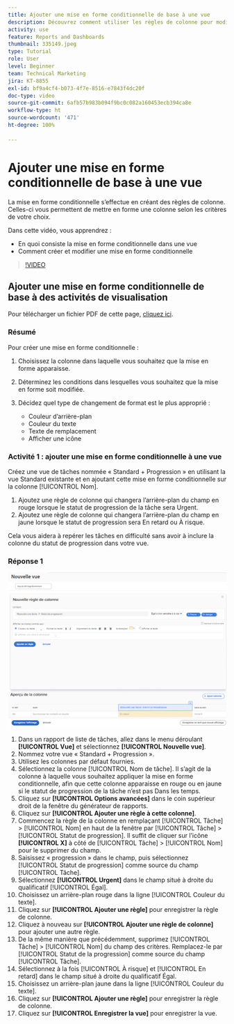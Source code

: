 ```yaml
---
title: Ajouter une mise en forme conditionnelle de base à une vue
description: Découvrez comment utiliser les règles de colonne pour modifier la couleur du texte, la mise en forme et les couleurs d’arrière-plan dans un rapport ou une vue, en fonction des critères que vous avez définis.
activity: use
feature: Reports and Dashboards
thumbnail: 335149.jpeg
type: Tutorial
role: User
level: Beginner
team: Technical Marketing
jira: KT-8855
exl-id: bf9a4cf4-b073-4f7e-8516-e7843f4dc20f
doc-type: video
source-git-commit: 6afb57b983b094f9bc0c082a160453ecb394ca8e
workflow-type: ht
source-wordcount: '471'
ht-degree: 100%

---
```


# Ajouter une mise en forme conditionnelle de base à une vue

La mise en forme conditionnelle s’effectue en créant des règles de colonne. Celles-ci vous permettent de mettre en forme une colonne selon les critères de votre choix.

Dans cette vidéo, vous apprendrez :

* En quoi consiste la mise en forme conditionnelle dans une vue
* Comment créer et modifier une mise en forme conditionnelle

>[!VIDEO](https://video.tv.adobe.com/v/335149/?quality=12&learn=on)

## Ajouter une mise en forme conditionnelle de base à des activités de visualisation

Pour télécharger un fichier PDF de cette page, [cliquez ici](/help/assets/add-basic-conditional-formatting-to-a-view-activities.pdf).

### Résumé

Pour créer une mise en forme conditionnelle :

1. Choisissez la colonne dans laquelle vous souhaitez que la mise en forme apparaisse.
1. Déterminez les conditions dans lesquelles vous souhaitez que la mise en forme soit modifiée.
1. Décidez quel type de changement de format est le plus approprié :

   * Couleur d’arrière-plan
   * Couleur du texte
   * Texte de remplacement
   * Afficher une icône

### Activité 1 : ajouter une mise en forme conditionnelle à une vue

Créez une vue de tâches nommée « Standard + Progression » en utilisant la vue Standard existante et en ajoutant cette mise en forme conditionnelle sur la colonne [!UICONTROL Nom].

1. Ajoutez une règle de colonne qui changera l’arrière-plan du champ en rouge lorsque le statut de progression de la tâche sera Urgent.
1. Ajoutez une règle de colonne qui changera l’arrière-plan du champ en jaune lorsque le statut de progression sera En retard ou À risque.

Cela vous aidera à repérer les tâches en difficulté sans avoir à inclure la colonne du statut de progression dans votre vue.

### Réponse 1

![Image de l’écran de création d’une nouvelle règle de colonne](assets/conditional-formatting-exercise.png)

1. Dans un rapport de liste de tâches, allez dans le menu déroulant **[!UICONTROL Vue]** et sélectionnez **[!UICONTROL Nouvelle vue]**.
1. Nommez votre vue « Standard + Progression ».
1. Utilisez les colonnes par défaut fournies.
1. Sélectionnez la colonne [!UICONTROL Nom de tâche]. Il s’agit de la colonne à laquelle vous souhaitez appliquer la mise en forme conditionnelle, afin que cette colonne apparaisse en rouge ou en jaune si le statut de progression de la tâche n’est pas Dans les temps.
1. Cliquez sur **[!UICONTROL Options avancées]** dans le coin supérieur droit de la fenêtre du générateur de rapports.
1. Cliquez sur **[!UICONTROL Ajouter une règle à cette colonne]**.
1. Commencez la règle de la colonne en remplaçant [!UICONTROL Tâche] > [!UICONTROL Nom] en haut de la fenêtre par [!UICONTROL Tâche] > [!UICONTROL Statut de progression]. Il suffit de cliquer sur l’icône **[!UICONTROL X]** à côté de [!UICONTROL Tâche] > [!UICONTROL Nom] pour le supprimer du champ.
1. Saisissez « progression » dans le champ, puis sélectionnez [!UICONTROL Statut de progression] comme source du champ [!UICONTROL Tâche].
1. Sélectionnez **[!UICONTROL Urgent]** dans le champ situé à droite du qualificatif [!UICONTROL Égal].
1. Choisissez un arrière-plan rouge dans la ligne [!UICONTROL Couleur du texte].
1. Cliquez sur **[!UICONTROL Ajouter une règle]** pour enregistrer la règle de colonne.
1. Cliquez à nouveau sur **[!UICONTROL Ajouter une règle de colonne]** pour ajouter une autre règle.
1. De la même manière que précédemment, supprimez [!UICONTROL Tâche] > [!UICONTROL Nom] du champ des critères. Remplacez-le par [!UICONTROL Statut de la progression] comme source du champ [!UICONTROL Tâche].
1. Sélectionnez à la fois [!UICONTROL À risque] et [!UICONTROL En retard] dans le champ situé à droite du qualificatif Égal.
1. Choisissez un arrière-plan jaune dans la ligne [!UICONTROL Couleur du texte].
1. Cliquez sur **[!UICONTROL Ajouter une règle]** pour enregistrer la règle de colonne.
1. Cliquez sur **[!UICONTROL Enregistrer la vue]** pour enregistrer la vue.
